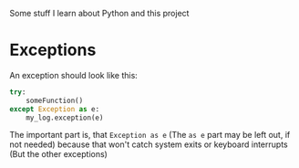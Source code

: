 Some stuff I learn about Python and this project

# Exceptions

An exception should look like this:

```python
try:
    someFunction()
except Exception as e:
    my_log.exception(e)
```

The important part is, that `Exception as e` (The `as e` part may be left out, if not needed) 
because that won't catch system exits or keyboard interrupts (But the other exceptions)
